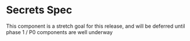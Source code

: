 # Secrets Spec

This component is a stretch goal for this release, and will be deferred until phase 1 / P0 components are well underway


